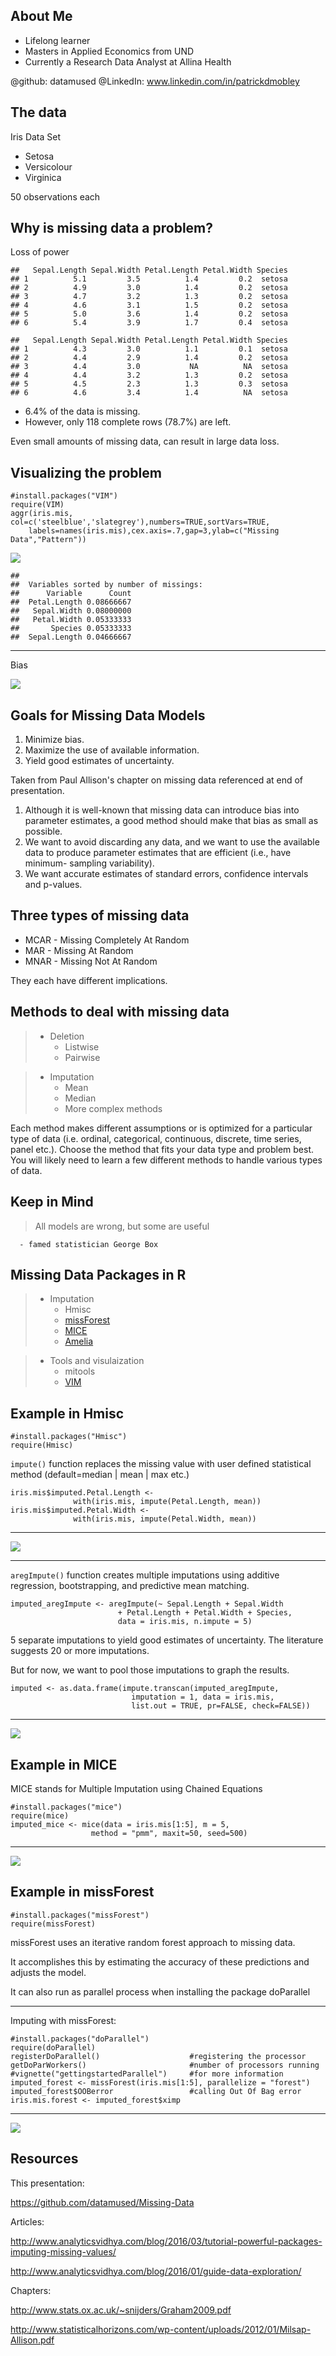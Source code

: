 About Me
--------

-   Lifelong learner
-   Masters in Applied Economics from UND
-   Currently a Research Data Analyst at Allina Health

@github: datamused 
@LinkedIn: www.linkedin.com/in/patrickdmobley

The data
--------

Iris Data Set

-   Setosa
-   Versicolour
-   Virginica

50 observations each

Why is missing data a problem?
------------------------------

Loss of power

    ##   Sepal.Length Sepal.Width Petal.Length Petal.Width Species
    ## 1          5.1         3.5          1.4         0.2  setosa
    ## 2          4.9         3.0          1.4         0.2  setosa
    ## 3          4.7         3.2          1.3         0.2  setosa
    ## 4          4.6         3.1          1.5         0.2  setosa
    ## 5          5.0         3.6          1.4         0.2  setosa
    ## 6          5.4         3.9          1.7         0.4  setosa

    ##   Sepal.Length Sepal.Width Petal.Length Petal.Width Species
    ## 1          4.3         3.0          1.1         0.1  setosa
    ## 2          4.4         2.9          1.4         0.2  setosa
    ## 3          4.4         3.0           NA          NA  setosa
    ## 4          4.4         3.2          1.3         0.2  setosa
    ## 5          4.5         2.3          1.3         0.3  setosa
    ## 6          4.6         3.4          1.4          NA  setosa

-   6.4% of the data is missing.
-   However, only 118 complete rows (78.7%) are left.

Even small amounts of missing data, can result in large data loss.

Visualizing the problem
-----------------------

    #install.packages("VIM")
    require(VIM)
    aggr(iris.mis, col=c('steelblue','slategrey'),numbers=TRUE,sortVars=TRUE,
        labels=names(iris.mis),cex.axis=.7,gap=3,ylab=c("Missing Data","Pattern"))

![](missing_data_files/figure-markdown_strict/unnamed-chunk-2-1.png)

    ## 
    ##  Variables sorted by number of missings: 
    ##      Variable      Count
    ##  Petal.Length 0.08666667
    ##   Sepal.Width 0.08000000
    ##   Petal.Width 0.05333333
    ##       Species 0.05333333
    ##  Sepal.Length 0.04666667

------------------------------------------------------------------------

Bias

![](missing_data_files/figure-markdown_strict/unnamed-chunk-3-1.png)

Goals for Missing Data Models
-----------------------------

1.  Minimize bias.
2.  Maximize the use of available information.
3.  Yield good estimates of uncertainty.

Taken from Paul Allison's chapter on missing data referenced at end of
presentation.

1.  Although it is well-known that missing data can introduce bias into
    parameter estimates, a good method should make that bias as small
    as possible.
2.  We want to avoid discarding any data, and we want to use the
    available data to produce parameter estimates that are efficient
    (i.e., have minimum- sampling variability).
3.  We want accurate estimates of standard errors, confidence intervals
    and p-values.

Three types of missing data
---------------------------

-   MCAR - Missing Completely At Random
-   MAR - Missing At Random
-   MNAR - Missing Not At Random

They each have different implications.

Methods to deal with missing data
---------------------------------

> -   Deletion
>     -   Listwise
>     -   Pairwise

> -   Imputation
>     -   Mean
>     -   Median
>     -   More complex methods

Each method makes different assumptions or is optimized for a particular
type of data (i.e. ordinal, categorical, continuous, discrete, time
series, panel etc.). Choose the method that fits your data type and
problem best. You will likely need to learn a few different methods to
handle various types of data.

Keep in Mind
------------

> All models are wrong, but some are useful

      - famed statistician George Box

Missing Data Packages in R
--------------------------

> -   Imputation
>     -   Hmisc
>     -   [missForest](https://stat.ethz.ch/education/semesters/ss2013/ams/paper/missForest_1.2.pdf)
>     -   [MICE](https://www.jstatsoft.org/index.php/jss/article/view/v045i03/v45i03.pdf)
>     -   [Amelia](https://cran.r-project.org/web/packages/Amelia/vignettes/amelia.pdf)

> -   Tools and visulaization
>     -   mitools
>     -   [VIM](http://www.statistik.tuwien.ac.at/forschung/CS/CS-2008-1complete.pdf)

Example in Hmisc
----------------

    #install.packages("Hmisc")
    require(Hmisc)

`impute()` function replaces the missing value with user defined
statistical method (default=median | mean | max etc.)

    iris.mis$imputed.Petal.Length <- 
                  with(iris.mis, impute(Petal.Length, mean))
    iris.mis$imputed.Petal.Width <- 
                  with(iris.mis, impute(Petal.Width, mean))

------------------------------------------------------------------------

![](missing_data_files/figure-markdown_strict/unnamed-chunk-6-1.png)

------------------------------------------------------------------------

`aregImpute()` function creates multiple imputations using additive
regression, bootstrapping, and predictive mean matching.

    imputed_aregImpute <- aregImpute(~ Sepal.Length + Sepal.Width 
                            + Petal.Length + Petal.Width + Species,
                            data = iris.mis, n.impute = 5)

5 separate imputations to yield good estimates of uncertainty. The
literature suggests 20 or more imputations.

But for now, we want to pool those imputations to graph the results.

    imputed <- as.data.frame(impute.transcan(imputed_aregImpute, 
                               imputation = 1, data = iris.mis, 
                               list.out = TRUE, pr=FALSE, check=FALSE))

------------------------------------------------------------------------

![](missing_data_files/figure-markdown_strict/unnamed-chunk-9-1.png)

Example in MICE
---------------

MICE stands for Multiple Imputation using Chained Equations

    #install.packages("mice")
    require(mice)
    imputed_mice <- mice(data = iris.mis[1:5], m = 5,
                      method = "pmm", maxit=50, seed=500)

------------------------------------------------------------------------

![](missing_data_files/figure-markdown_strict/unnamed-chunk-11-1.png)

Example in missForest
---------------------

    #install.packages("missForest")
    require(missForest)

missForest uses an iterative random forest approach to missing data.

It accomplishes this by estimating the accuracy of these predictions and
adjusts the model.

It can also run as parallel process when installing the package
doParallel

------------------------------------------------------------------------

Imputing with missForest:

    #install.packages("doParallel")
    require(doParallel)
    registerDoParallel()                    #registering the processor
    getDoParWorkers()                       #number of processors running
    #vignette("gettingstartedParallel")     #for more information
    imputed_forest <- missForest(iris.mis[1:5], parallelize = "forest")
    imputed_forest$OOBerror                 #calling Out Of Bag error
    iris.mis.forest <- imputed_forest$ximp

------------------------------------------------------------------------

![](missing_data_files/figure-markdown_strict/unnamed-chunk-14-1.png)

Resources
---------

This presentation:

<https://github.com/datamused/Missing-Data>

Articles:

<http://www.analyticsvidhya.com/blog/2016/03/tutorial-powerful-packages-imputing-missing-values/>

<http://www.analyticsvidhya.com/blog/2016/01/guide-data-exploration/>

Chapters:

<http://www.stats.ox.ac.uk/~snijders/Graham2009.pdf>

<http://www.statisticalhorizons.com/wp-content/uploads/2012/01/Milsap-Allison.pdf>
